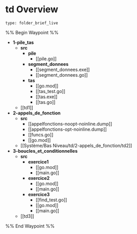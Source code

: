 # td Overview
 
```ccard
type: folder_brief_live
```
 
%% Begin Waypoint %%
- **1-pile_tas**
	- **src**
		- **pile**
			- [[pile.go]]
		- **segment_donnees**
			- [[segment_donnees.exe]]
			- [[segment_donnees.go]]
		- **tas**
			- [[go.mod]]
			- [[tas_test.go]]
			- [[tas.exe]]
			- [[tas.go]]
	- [[td1]]
- **2-appels_de_fonction**
	- **src**
		- [[appelfonctions-noopt-noinline.dump]]
		- [[appelfonctions-opt-noinline.dump]]
		- [[funcs.go]]
		- [[go.mod]]
	- [[Système/Bas Niveau/td/2-appels_de_fonction/td2]]
- **3-boucles_et_conditionnelles**
	- **src**
		- **exercice1**
			- [[go.mod]]
			- [[main.go]]
		- **exercice2**
			- [[go.mod]]
			- [[main.go]]
		- **exercice3**
			- [[find_test.go]]
			- [[go.mod]]
			- [[main.go]]
	- [[td3]]

%% End Waypoint %%